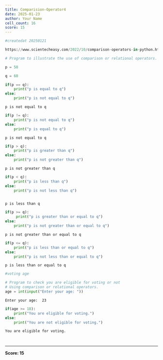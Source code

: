 ```yaml
---
title: Comparision-Operator4
date: 2025-01-23
author: Your Name
cell_count: 16
score: 15
---
```


```python
#createdat 20250121
```


```python
https://www.scientecheasy.com/2022/10/comparison-operators-in-python.html/
```


```python
# Program to illustrate the use of comparison or relational operators. 
```


```python
p = 50
```


```python
q = 60
```


```python
if(p == q):
    print("p is equal to q")
else:
    print("p is not equal to q")
```

    p is not equal to q



```python
if(p != q):
    print("p is not equal to q")
else:
    print("p is equal to q")
```

    p is not equal to q



```python
if(p > q):
    print("p is greater than q")
else:
    print("p is not greater than q")
```

    p is not greater than q



```python
if(p < q): 
    print("p is less than q")  
else: 
    print("p is not less than q")
   
```

    p is less than q



```python
if(p >= q):
     print("p is greater than or equal to q")
else:
    print("p is not greater than or equal to q")
```

    p is not greater than or equal to q



```python
if(p <= q):
    print("p is less than or equal to q")
else:
    print("p is not less than or equal to q")

```

    p is less than or equal to q



```python
#voting age
```


```python
# Program to check you are eligible for voting or not
# Using comparison or relational operators.
age = int(input("Enter your age: "))
```

    Enter your age:  23



```python
if(age >= 18):
    print("You are eligible for voting.")
else:
    print("You are not eligible for voting.")
```

    You are eligible for voting.



```python

```


```python

```


---
**Score: 15**